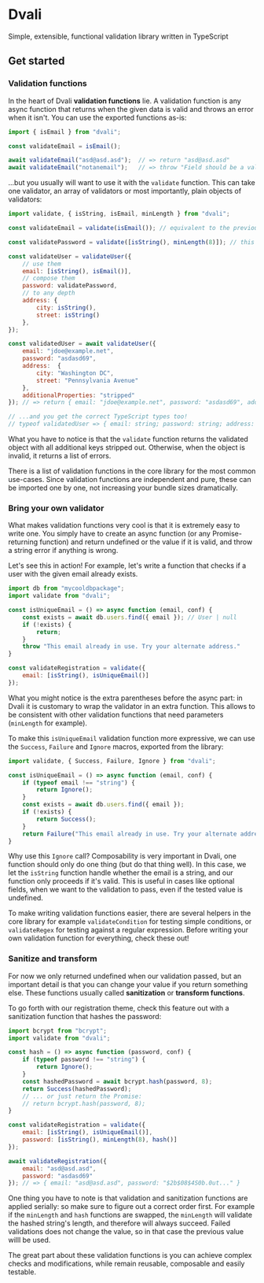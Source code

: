 # Dvali

Simple, extensible, functional validation library written in TypeScript

<!-- TOC -->

<!-- ## Why use this library -->

## Get started

<!--
To get started, install the `dvali` package with npm:

```
npm install dvali
```
-->

### Validation functions

In the heart of Dvali **validation functions** lie. A validation function is any async function that returns when the given data is valid and throws an error when it isn't. You can use the exported functions as-is:

```js
import { isEmail } from "dvali";

const validateEmail = isEmail();

await validateEmail("asd@asd.asd");  // => return "asd@asd.asd"
await validateEmail("notanemail");   // => throw "Field should be a valid email."
```

...but you usually will want to use it with the `validate` function. This can take one validator, an array of validators or most importantly, plain objects of validators:

```js
import validate, { isString, isEmail, minLength } from "dvali";

const validateEmail = validate(isEmail()); // equivalent to the previous example

const validatePassword = validate([isString(), minLength(8)]); // this will only return if all of them succeeds, and collects all failures

const validateUser = validateUser({
	// use them
	email: [isString(), isEmail()],
	// compose them
	password: validatePassword,
	// to any depth
	address: {
	    city: isString(),
        street: isString()
    },
});

const validatedUser = await validateUser({
    email: "jdoe@example.net",
	password: "asdasd69",
	address:  {
	    city: "Washington DC",
        street: "Pennsylvania Avenue"
	},
	additionalProperties: "stripped"
}); // => return { email: "jdoe@example.net", password: "asdasd69",	address:  { city: "Washington DC", street: "Pennsylvania Avenue" } }

// ...and you get the correct TypeScript types too!
// typeof validatedUser => { email: string; password: string; address: { city: string; street: string; } }
```

What you have to notice is that the `validate` function returns the validated object with all additional keys stripped out. Otherwise, when the object is invalid, it returns a list of errors.

There is a list of validation functions in the core library for the most common use-cases. Since validation functions are independent and pure, these can be imported one by one, not increasing your bundle sizes dramatically.

### Bring your own validator

What makes validation functions very cool is that it is extremely easy to write one. You simply have to create an async function (or any Promise-returning function) and return undefined or the value if it is valid, and throw a string error if anything is wrong.

Let's see this in action! For example, let's write a function that checks if a user with the given email already exists.

```js
import db from "mycooldbpackage";
import validate from "dvali";

const isUniqueEmail = () => async function (email, conf) {
	const exists = await db.users.find({ email }); // User | null
	if (!exists) {
		return;
	}
	throw "This email already in use. Try your alternate address."
}

const validateRegistration = validate({
    email: [isString(), isUniqueEmail()]
});
```

What you might notice is the extra parentheses before the async part: in Dvali it is customary to wrap the validator in an extra function. This allows to be consistent with other validation functions that need parameters (`minLength` for example).

To make this `isUniqueEmail` validation function more expressive, we can use the `Success`, `Failure` and `Ignore` macros, exported from the library:

```js
import validate, { Success, Failure, Ignore } from "dvali";

const isUniqueEmail = () => async function (email, conf) {
	if (typeof email !== "string") {
		return Ignore();
	}
	const exists = await db.users.find({ email });
	if (!exists) {
		return Success();
	}
	return Failure("This email already in use. Try your alternate address.");
}
```

Why use this `Ignore` call? Composability is very important in Dvali, one function should only do one thing (but do that thing well). In this case, we let the `isString` function handle whether the email is a string, and our function only proceeds if it's valid. This is useful in cases like optional fields, when we want to the validation to pass, even if the tested value is undefined.

To make writing validation functions easier, there are several helpers in the core library for example `validateCondition` for testing simple conditions, or `validateRegex` for testing against a regular expression. Before writing your own validation function for everything, check these out!

### Sanitize and transform

For now we only returned undefined when our validation passed, but an important detail is that you can change your value if you return something else. These functions usually called **sanitization** or **transform functions**.

To go forth with our registration theme, check this feature out with a sanitization function that hashes the password:

```js
import bcrypt from "bcrypt";
import validate from "dvali";

const hash = () => async function (password, conf) {
	if (typeof password !== "string") {
		return Ignore();
	}
	const hashedPassword = await bcrypt.hash(password, 8);
	return Success(hashedPassword);
	// ... or just return the Promise:
	// return bcrypt.hash(password, 8);
}

const validateRegistration = validate({
    email: [isString(), isUniqueEmail()],
	password: [isString(), minLength(8), hash()]
});

await validateRegistration({
    email: "asd@asd.asd",
	password: "asdasd69"
}); // => { email: "asd@asd.asd", password: "$2b$08$4S0b.0ut..." }
```

One thing you have to note is that validation and sanitization functions are applied serially: so make sure to figure out a correct order first. For example if the `minLength` and `hash` functions are swapped, the `minLength` will validate the hashed string's length, and therefore will always succeed. Failed validations does not change the value, so in that case the previous value willl be used.

The great part about these validation functions is you can achieve complex checks and modifications, while remain reusable, composable and easily testable.